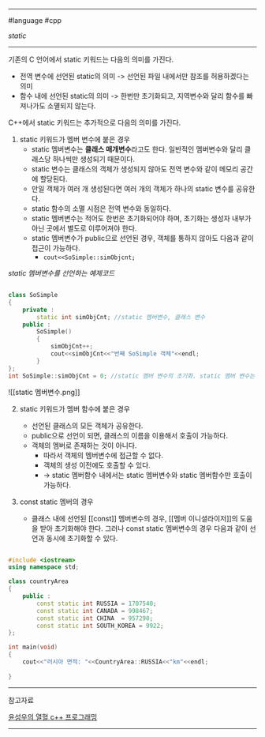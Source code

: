 
---

#language #cpp 

*static*

---

기존의 C 언어에서 static 키워드는 다음의 의미를 가진다.

- 전역 변수에 선언된 static의 의미 -> 선언된 파일 내에서만 참조를 허용하겠다는 의미
- 함수 내에 선언된 static의 의미 -> 한번만 초기화되고, 지역변수와 달리 함수를 빠져나가도 소멸되지 않는다.

C++에서 static 키워드는 추가적으로 다음의 의미를 가진다.

1. static 키워드가 멤버 변수에 붙은 경우
	- static 멤버변수는 **클래스 매개변수**라고도 한다. 일반적인 멤버변수와 달리 클래스당 하나씩만 생성되기 때문이다.
	- static 변수는 클래스의 객체가 생성되지 않아도 전역 변수와 같이 메모리 공간에 할당된다.
	- 만일 객체가 여러 개 생성된다면 여러 개의 객체가 하나의 static 변수를 공유한다.
	- static 함수의 소멸 시점은 전역 변수와 동일하다.
	- static 멤버변수는 적어도 한번은 초기화되어야 하며, 초기화는 생성자 내부가 아닌 곳에서 별도로 이루어져야 한다.
	- static 멤버변수가 public으로 선언된 경우, 객체를 통하지 않아도 다음과 같이 접근이 가능하다.
		- `cout<<SoSimple::simObjcnt;`

*static 멤버변수를 선언하는 예제코드*

```cpp

class SoSimple
{
	private :
		static int simObjCnt; //static 멤버변수, 클래스 변수
	public :
		SoSimple()
		{
			simObjCnt++;
			cout<<simObjCnt<<"번째 SoSimple 객체"<<endl;
		}
};
int SoSimple::simObjCnt = 0; //static 멤버 변수의 초기화. static 멤버 변수는 반드시 단 한번은 초기화가 이루어져야 한다.

```

![[static 멤버변수.png]]

2. static 키워드가 멤버 함수에 붙은 경우
	- 선언된 클래스의 모든 객체가 공유한다.
	- public으로 선언이 되면, 클래스의 이름을 이용해서 호출이 가능하다.
	- 객체의 멤버로 존재하는 것이 아니다.
		- 따라서 객체의 멤버변수에 접근할 수 없다.
		- 객체의 생성 이전에도 호출할 수 있다.
		- -> static 멤버함수 내에서는 static 멤버변수와 static 멤버함수만 호출이 가능하다.

3. const static 멤버의 경우
	- 클래스 내에 선언된 [[const]] 멤버변수의 경우, [[멤버 이니셜라이저]]의 도움을 받아 초기화해야 한다. 그러나 const static 멤버변수의 경우 다음과 같이 선언과 동시에 초기화할 수 있다.

```cpp

#include <iostream>
using namespace std;

class countryArea
{
	public :
		const static int RUSSIA = 1707540;
		const static int CANADA = 998467;
		const static int CHINA  = 957290;
		const static int SOUTH_KOREA = 9922;
};

int main(void)
{
	cout<<"러시아 면적: "<<CountryArea::RUSSIA<<"km"<<endl;
	
}

```

---

참고자료

[윤성우의 열혈 c++ 프로그래밍](https://product.kyobobook.co.kr/detail/S000001589147)

---